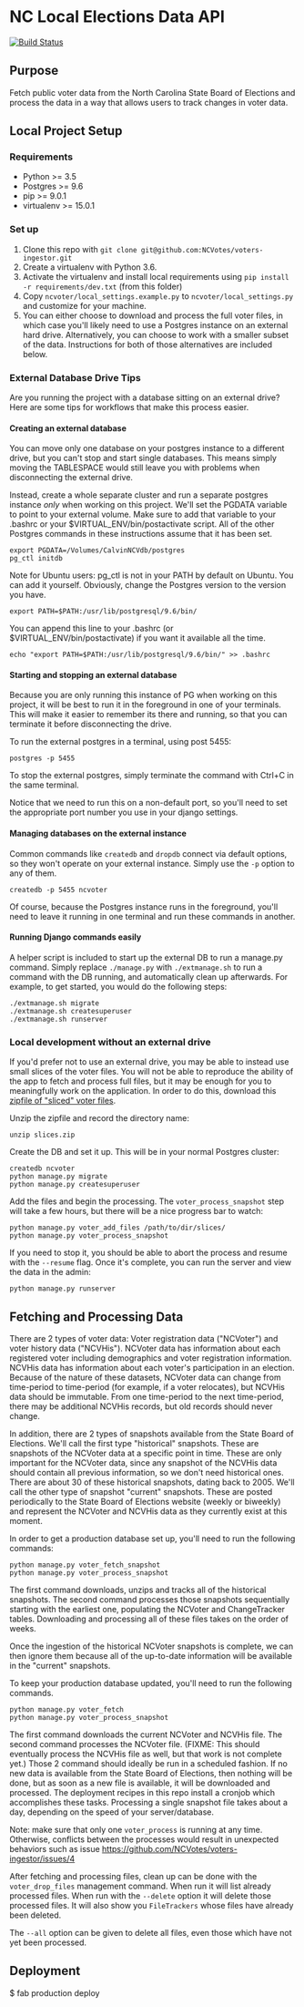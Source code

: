 # NC Local Elections Data API

[![Build
Status](https://travis-ci.org/NCVotes/voters-ingestor.svg?branch=master)](https://travis-ci.org/NCVotes/voters-ingestor)

## Purpose

Fetch public voter data from the North Carolina State Board of Elections and process the data in a
way that allows users to track changes in voter data.


## Local Project Setup

### Requirements

* Python >= 3.5
* Postgres >= 9.6
* pip >= 9.0.1
* virtualenv >= 15.0.1

### Set up

1. Clone this repo with `git clone git@github.com:NCVotes/voters-ingestor.git`
2. Create a virtualenv with Python 3.6.
3. Activate the virtualenv and install local requirements using
   `pip install -r requirements/dev.txt` (from this folder)
4. Copy `ncvoter/local_settings.example.py` to `ncvoter/local_settings.py` and
   customize for your machine.
5. You can either choose to download and process the full voter files, in which case you'll likely
   need to use a Postgres instance on an external hard drive. Alternatively, you can choose to work
   with a smaller subset of the data. Instructions for both of those alternatives are included
   below.

### External Database Drive Tips

Are you running the project with a database sitting on an external drive? Here
are some tips for workflows that make this process easier.

#### Creating an external database

You can move only one database on your postgres instance to a different drive,
but you can't stop and start single databases. This means simply moving the TABLESPACE
would still leave you with problems when disconnecting the external drive.

Instead, create a whole separate cluster and run a separate postgres instance *only*
when working on this project. We'll set the PGDATA variable to point to your external
volume. Make sure to add that variable to your .bashrc or your
$VIRTUAL_ENV/bin/postactivate script. All of the other Postgres commands in these instructions
assume that it has been set.

    export PGDATA=/Volumes/CalvinNCVdb/postgres
    pg_ctl initdb

Note for Ubuntu users: pg_ctl is not in your PATH by default on Ubuntu. You can
add it yourself. Obviously, change the Postgres version to the version you have.

    export PATH=$PATH:/usr/lib/postgresql/9.6/bin/

You can append this line to your .bashrc (or $VIRTUAL_ENV/bin/postactivate) if you want it available
all the time.

    echo "export PATH=$PATH:/usr/lib/postgresql/9.6/bin/" >> .bashrc

#### Starting and stopping an external database

Because you are only running this instance of PG when working on this project, it
will be best to run it in the foreground in one of your terminals. This will make it
easier to remember its there and running, so that you can terminate it before
disconnecting the drive.

To run the external postgres in a terminal, using post 5455:

    postgres -p 5455

To stop the external postgres, simply terminate the command with Ctrl+C in the same terminal.

Notice that we need to run this on a non-default port, so you'll need to set the appropriate
port number you use in your django settings.

#### Managing databases on the external instance

Common commands like `createdb` and `dropdb` connect via default options, so they won't
operate on your external instance. Simply use the `-p` option to any of them.

    createdb -p 5455 ncvoter

Of course, because the Postgres instance runs in the foreground, you'll need to leave it
running in one terminal and run these commands in another.

#### Running Django commands easily

A helper script is included to start up the external DB to run a manage.py command. Simply
replace `./manage.py` with `./extmanage.sh` to run a command with the DB running, and automatically
clean up afterwards. For example, to get started, you would do the following steps:

    ./extmanage.sh migrate
    ./extmanage.sh createsuperuser
    ./extmanage.sh runserver

### Local development without an external drive

If you'd prefer not to use an external drive, you may be able to instead use small slices of the
voter files. You will not be able to reproduce the ability of the app to fetch and process full
files, but it may be enough for you to meaningfully work on the application. In order to do this,
download this [zipfile of "sliced" voter
files](https://drive.google.com/file/d/1mc6cSFV5eG533GqAjsJiCyiZdnJ8fzbB/view?usp=sharing).

Unzip the zipfile and record the directory name:

    unzip slices.zip

Create the DB and set it up. This will be in your normal Postgres cluster:

    createdb ncvoter
    python manage.py migrate
    python manage.py createsuperuser

Add the files and begin the processing. The `voter_process_snapshot` step will take a few hours, but
there will be a nice progress bar to watch:

    python manage.py voter_add_files /path/to/dir/slices/
    python manage.py voter_process_snapshot

If you need to stop it, you should be able to abort the process and resume with the `--resume` flag.
Once it's complete, you can run the server and view the data in the admin:

    python manage.py runserver


## Fetching and Processing Data

There are 2 types of voter data: Voter registration data ("NCVoter") and voter history data
("NCVHis"). NCVoter data has information about each registered voter including demographics and
voter registration information. NCVHis data has information about each voter's participation in an
election. Because of the nature of these datasets, NCVoter data can change from time-period to
time-period (for example, if a voter relocates), but NCVHis data should be immutable. From one
time-period to the next time-period, there may be additional NCVHis records, but old records should
never change.

In addition, there are 2 types of snapshots available from the State Board of Elections. We'll call
the first type "historical" snapshots. These are snapshots of the NCVoter data at a specific point
in time. These are only important for the NCVoter data, since any snapshot of the NCVHis data should
contain all previous information, so we don't need historical ones. There are about 30 of these
historical snapshots, dating back to 2005. We'll call the other type of snapshot "current"
snapshots. These are posted periodically to the State Board of Elections website (weekly or
biweekly) and represent the NCVoter and NCVHis data as they currently exist at this moment.

In order to get a production database set up, you'll need to run the following commands:

    python manage.py voter_fetch_snapshot
    python manage.py voter_process_snapshot

The first command downloads, unzips and tracks all of the historical snapshots. The second command
processes those snapshots sequentially starting with the earliest one, populating the NCVoter and
ChangeTracker tables. Downloading and processing all of these files takes on the order of weeks.

Once the ingestion of the historical NCVoter snapshots is complete, we can then ignore them because
all of the up-to-date information will be available in the "current" snapshots.

To keep your production database updated, you'll need to run the following commands.

    python manage.py voter_fetch
    python manage.py voter_process_snapshot

The first command downloads the current NCVoter and NCVHis file. The second command processes the
NCVoter file. (FIXME: This should eventually process the NCVHis file as well, but that work is not
complete yet.) Those 2 command should ideally be run in a scheduled fashion. If no new data is
available from the State Board of Elections, then nothing will be done, but as soon as a new file is
available, it will be downloaded and processed. The deployment recipes in this repo install a
cronjob which accomplishes these tasks. Processing a single snapshot file takes about a day,
depending on the speed of your server/database.

Note: make sure that only one `voter_process` is running at any time. Otherwise, conflicts between the processes would result in unexpected behaviors such as issue https://github.com/NCVotes/voters-ingestor/issues/4

After fetching and processing files, clean up can be done with the `voter_drop_files` management
command. When run it will list already processed files. When run with the `--delete` option it will
delete those processed files. It will also show you `FileTrackers` whose files have already been
deleted.

The `--all` option can be given to delete all files, even those which have not yet been processed.


## Deployment

$ fab production deploy
